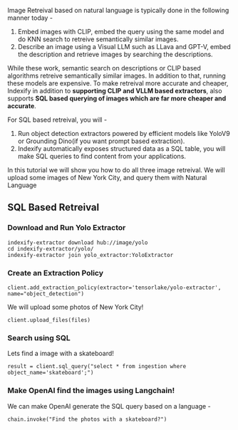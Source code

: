 Image Retreival based on natural language is typically done in the following manner today -

1. Embed images with CLIP, embed the query using the same model and do KNN search to retreive semantically similar images.
2. Describe an image using a Visual LLM such as LLava and GPT-V, embed the description and retrieve images by searching the descriptions.

While these work, semantic search on descriptions or CLIP based algorithms retreive semantically similar images. In addition to that, running these models are expensive. To make retreival more accurate and cheaper, Indexify in addition to **supporting CLIP and VLLM based extractors**, also supports **SQL based querying of images which are far more cheaper and accurate**.

For SQL based retreival, you will -

1. Run object detection extractors powered by efficient models like YoloV9 or Grounding Dino(if you want prompt based extraction).
2. Indexify automatically exposes structured data as a SQL table, you will make SQL queries to find content from your applications.

In this tutorial we will show you how to do all three image retreival. We will upload some images of New York City, and query them with Natural Language

## SQL Based Retreival 
### Download and Run Yolo Extractor
```
indexify-extractor download hub://image/yolo
cd indexify-extractor/yolo/
indexify-extractor join yolo_extractor:YoloExtractor
```

### Create an Extraction Policy
```
client.add_extraction_policy(extractor='tensorlake/yolo-extractor', name="object_detection")
```

We will upload some photos of New York City! 
```
client.upload_files(files)
```

### Search using SQL
Lets find a image with a skateboard! 
```
result = client.sql_query("select * from ingestion where object_name='skateboard';")
```

### Make OpenAI find the images using Langchain! 
We can make OpenAI generate the SQL query based on a language -
```
chain.invoke("Find the photos with a skateboard?")
```
